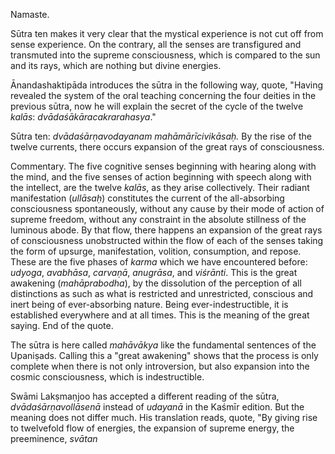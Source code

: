 Namaste. 

Sūtra ten makes it very clear that the mystical experience is not cut off from sense experience. On the contrary, all the senses are transfigured and transmuted into the supreme consciousness, which is compared to the sun and its rays, which are nothing but divine energies. 

Ānandashaktipāda introduces the sūtra in the following way, quote, "Having revealed the system of the oral teaching concerning the four deities in the previous sūtra, now he will explain the secret of the cycle of the twelve _kalās_: *dvādaśākāracakrarahasya*." 

Sūtra ten: *dvādaśārṇavodayanam mahāmārīcivikāsaḥ.* By the rise of the twelve currents, there occurs expansion of the great rays of consciousness.

Commentary. The five cognitive senses beginning with hearing along with the mind, and the five senses of action beginning with speech along with the intellect, are the twelve _kalās_, as they arise collectively. Their radiant manifestation (_ullāsaḥ_) constitutes the current of the all-absorbing consciousness spontaneously, without any cause by their mode of action of supreme freedom, without any constraint in the absolute stillness of the luminous abode. By that flow, there happens an expansion of the great rays of consciousness unobstructed within the flow of each of the senses taking the form of upsurge, manifestation, volition, consumption, and repose. These are the five phases of _karma_ which we have encountered before: *udyoga*, *avabhāsa*, *carvaṇā*, *anugrāsa*, and *viśrānti*. This is the great awakening (*mahāprabodha*), by the dissolution of the perception of all distinctions as such as what is restricted and unrestricted, conscious and inert being of ever-absorbing nature. Being ever-indestructible, it is established everywhere and at all times. This is the meaning of the great saying. End of the quote.

The sūtra is here called *mahāvākya* like the fundamental sentences of the Upaniṣads. Calling this a "great awakening" shows that the process is only complete when there is not only introversion, but also expansion into the cosmic consciousness, which is indestructible. 

Swāmi Lakṣmaṇjoo has accepted a different reading of the sūtra, *dvādaśārṇavollāsenā* instead of *udayanā* in the Kaśmīr edition. But the meaning does not differ much. His translation reads, quote, "By giving rise to twelvefold flow of energies, the expansion of supreme energy, the preeminence, *svātan*
